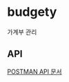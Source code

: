 # budgety
가계부 관리

## API

[POSTMAN API 문서](https://documenter.getpostman.com/view/16843815/UVXnFYtG)